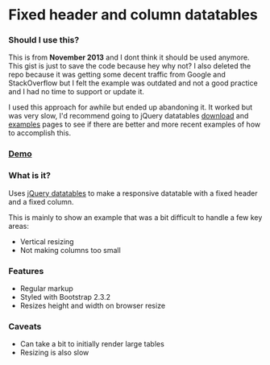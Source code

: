 # Fixed header and column datatables

### Should I use this?

This is from **November 2013** and I dont think it should be used anymore. This gist
is just to save the code because hey why not? I also deleted the repo because it
was getting some decent traffic from Google and StackOverflow but I felt the example
was outdated and not a good practice and I had no time to support or update it.

I used this approach for awhile but ended up abandoning it.
It worked but was very slow, I'd recommend going to jQuery datatables
[download](http://www.datatables.net/download/index) and [examples](http://www.datatables.net/examples/index)
pages to see if there are better and more recent examples of how to accomplish this.

### [Demo](https://cdn.rawgit.com/lukekarrys/0b1f5121549995127585/raw/f425800b8c4ea0585850bbc054cfbca1e5fb3ec4/index.html)

### What is it?

Uses [jQuery datatables](https://datatables.net/) to make a responsive datatable with a fixed header and a fixed column.

This is mainly to show an example that was a bit difficult to handle a few key areas:
- Vertical resizing
- Not making columns too small

### Features
- Regular markup
- Styled with Bootstrap 2.3.2
- Resizes height and width on browser resize

### Caveats
- Can take a bit to initially render large tables
- Resizing is also slow